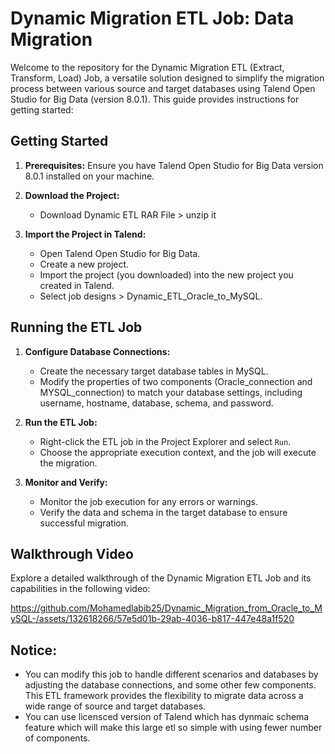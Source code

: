 # Dynamic Migration ETL Job:  Data Migration

Welcome to the repository for the Dynamic Migration ETL (Extract, Transform, Load) Job, a versatile solution designed to simplify the migration process between various source and target databases using Talend Open Studio for Big Data (version 8.0.1). This guide provides instructions for getting started:

## Getting Started

1. **Prerequisites:** Ensure you have Talend Open Studio for Big Data version 8.0.1 installed on your machine.

2. **Download the Project:**
   - Download Dynamic ETL RAR File > unzip it

3. **Import the Project in Talend:**
   - Open Talend Open Studio for Big Data.
   - Create a new project.
   - Import the project (you downloaded) into the new project you created in Talend.
   - Select job designs > Dynamic_ETL_Oracle_to_MySQL.
   

## Running the ETL Job

1. **Configure Database Connections:**
   - Create the necessary target database tables in MySQL.
   - Modify the properties of two components (Oracle_connection and MYSQL_connection) to match your database settings, including username, hostname, database, schema, and password.

3. **Run the ETL Job:**
   - Right-click the ETL job in the Project Explorer and select `Run`.
   - Choose the appropriate execution context, and the job will execute the migration.

4. **Monitor and Verify:**
   - Monitor the job execution for any errors or warnings.
   - Verify the data and schema in the target database to ensure successful migration.

## Walkthrough Video

Explore a detailed walkthrough of the Dynamic Migration ETL Job and its capabilities in the following video:



https://github.com/Mohamedlabib25/Dynamic_Migration_from_Oracle_to_MySQL-/assets/132618266/57e5d01b-29ab-4036-b817-447e48a1f520


## Notice:
- You can modify this job to handle different scenarios and databases by adjusting the database connections, and some other few components. This ETL framework provides the flexibility to migrate data across a wide range of source and target databases.
- You can use licensced version of Talend which has dynmaic schema feature which will make this large etl so simple with using fewer number of components.

